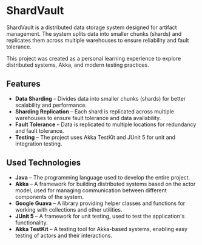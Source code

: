 # ShardVault

ShardVault is a distributed data storage system designed for artifact management. The system splits data into smaller chunks (shards) and replicates them across multiple warehouses to ensure reliability and fault tolerance.

This project was created as a personal learning experience to explore distributed systems, Akka, and modern testing practices.

## Features

- **Data Sharding** – Divides data into smaller chunks (shards) for better scalability and performance.
- **Sharding Replication** – Each shard is replicated across multiple warehouses to ensure fault tolerance and data availability.
- **Fault Tolerance** – Data is replicated to multiple locations for redundancy and fault tolerance.
- **Testing** – The project uses Akka TestKit and JUnit 5 for unit and integration testing.

## Used Technologies

- **Java** – The programming language used to develop the entire project.
- **Akka** – A framework for building distributed systems based on the actor model, used for managing communication between different components of the system.
- **Google Guava** – A library providing helper classes and functions for working with collections and other utilities.
- **JUnit 5** – A framework for unit testing, used to test the application's functionality.
- **Akka TestKit** – A testing tool for Akka-based systems, enabling easy testing of actors and their interactions.
